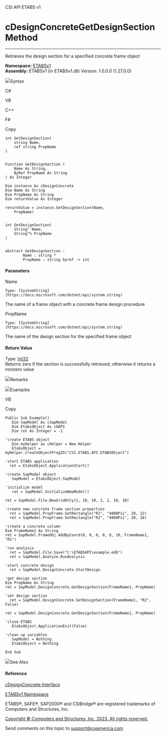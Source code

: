 ﻿

CSI API ETABS v1

# cDesignConcreteGetDesignSection Method  
  
---  
  
Retrieves the design section for a specified concrete frame object

**Namespace:** [ETABSv1](2780f1b8-2033-5289-2298-1cdb2a7508d9.htm)  
**Assembly:** ETABSv1 (in ETABSv1.dll) Version: 1.0.0.0 (1.27.0.0)

![](../icons/SectionExpanded.png)Syntax

C#

VB

C++

F#

Copy

    
    
    int GetDesignSection(
    	string Name,
    	ref string PropName
    )
    
    
    Function GetDesignSection ( 
    	Name As String,
    	ByRef PropName As String
    ) As Integer
    
    Dim instance As cDesignConcrete
    Dim Name As String
    Dim PropName As String
    Dim returnValue As Integer
    
    returnValue = instance.GetDesignSection(Name, 
    	PropName)
    
    
    int GetDesignSection(
    	String^ Name, 
    	String^% PropName
    )
    
    
    abstract GetDesignSection : 
            Name : string * 
            PropName : string byref -> int 
    

#### Parameters

Name

    Type: [SystemString](https://docs.microsoft.com/dotnet/api/system.string)  
The name of a frame object with a concrete frame design procedure

PropName

    Type: [SystemString](https://docs.microsoft.com/dotnet/api/system.string)  
The name of the design section for the specified frame object

#### Return Value

Type: [Int32](https://docs.microsoft.com/dotnet/api/system.int32)  
Returns zero if the section is successfully retrieved; otherwise it returns a
nonzero value

![](../icons/SectionExpanded.png)Remarks

![](../icons/SectionExpanded.png)Examples

VB

Copy

    
    
    Public Sub Example()
       Dim SapModel As cSapModel
       Dim EtabsObject As cOAPI
       Dim ret As Integer = -1
    
    'create ETABS object
       Dim myHelper as cHelper = New Helper
       EtabsObject = myHelper.CreateObjectProgID("CSI.ETABS.API.ETABSObject")
    
    'start ETABS application
      ret = EtabsObject.ApplicationStart()
    
    'create SapModel object
       SapModel = EtabsObject.SapModel
    
    'initialize model
       ret = SapModel.InitializeNewModel()
    
    ret = SapModel.File.NewGridOnly(1, 10, 10, 2, 2, 10, 10)
    
    'create new concrete frame section properties
      ret = SapModel.PropFrame.SetRectangle("R1", "4000Psi", 20, 12)
      ret = SapModel.PropFrame.SetRectangle("R2", "4000Psi", 20, 16)
    
    'create a concrete column
    Dim FrameName1 As String
    ret = SapModel.FrameObj.AddByCoord(0, 0, 0, 0, 0, 10, FrameName1, "R1")
    
    'run analysis
      ret = SapModel.File.Save("C:\ETABSAPI\example.edb")
      ret = SapModel.Analyze.RunAnalysis
    
    'start concrete design
      ret = SapModel.DesignConcrete.StartDesign
    
    'get design section
    Dim PropName As String
    ret = SapModel.DesignConcrete.GetDesignSection(FrameName1, PropName)
    
    'set design section
      ret = SapModel.DesignConcrete.SetDesignSection(FrameName1, "R2", False)
    
    ret = SapModel.DesignConcrete.GetDesignSection(FrameName1, PropName)
    
    'close ETABS
       EtabsObject.ApplicationExit(False)
    
    'clean up variables
       SapModel = Nothing
       EtabsObject = Nothing
    
    End Sub

![](../icons/SectionExpanded.png)See Also

#### Reference

[cDesignConcrete Interface](692d8043-f8d2-9265-f110-3f37b97ae059.htm)

[ETABSv1 Namespace](2780f1b8-2033-5289-2298-1cdb2a7508d9.htm)

ETABS®, SAFE®, SAP2000® and CSiBridge® are registered trademarks of Computers
and Structures, Inc.  

[Copyright © Computers and Structures, Inc. 2023. All rights
reserved.](http://www.csiamerica.com)

Send comments on this topic to
[support@csiamerica.com](mailto:support%40csiamerica.com?Subject=CSI%20API%20ETABS%20v1)

